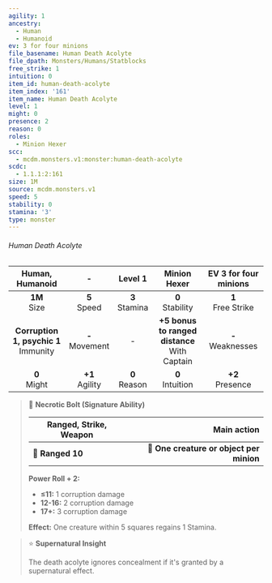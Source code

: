 ```yaml
---
agility: 1
ancestry:
  - Human
  - Humanoid
ev: 3 for four minions
file_basename: Human Death Acolyte
file_dpath: Monsters/Humans/Statblocks
free_strike: 1
intuition: 0
item_id: human-death-acolyte
item_index: '161'
item_name: Human Death Acolyte
level: 1
might: 0
presence: 2
reason: 0
roles:
  - Minion Hexer
scc:
  - mcdm.monsters.v1:monster:human-death-acolyte
scdc:
  - 1.1.1:2:161
size: 1M
source: mcdm.monsters.v1
speed: 5
stability: 0
stamina: '3'
type: monster
---
```


###### Human Death Acolyte

|              Human, Humanoid              |          -          |      Level 1       |                   Minion Hexer                    | EV 3 for four minions  |
| :---------------------------------------: | :-----------------: | :----------------: | :-----------------------------------------------: | :--------------------: |
|             **1M**<br/> Size              |  **5**<br/> Speed   | **3**<br/> Stamina |               **0**<br/> Stability                | **1**<br/> Free Strike |
| **Corruption 1, psychic 1**<br/> Immunity | **-**<br/> Movement |         -          | **+5 bonus to ranged distance**<br/> With Captain | **-**<br/> Weaknesses  |
|             **0**<br/> Might              | **+1**<br/> Agility | **0**<br/> Reason  |               **0**<br/> Intuition                |  **+2**<br/> Presence  |

<!-- -->
> 🏹 **Necrotic Bolt (Signature Ability)**
>
> | **Ranged, Strike, Weapon** |                          **Main action** |
> | -------------------------- | ---------------------------------------: |
> | **📏 Ranged 10**           | **🎯 One creature or object per minion** |
>
> **Power Roll + 2:**
>
> - **≤11:** 1 corruption damage
> - **12-16:** 2 corruption damage
> - **17+:** 3 corruption damage
>
> **Effect:** One creature within 5 squares regains 1 Stamina.

<!-- -->
> ⭐️ **Supernatural Insight**
>
> The death acolyte ignores concealment if it's granted by a supernatural effect.
